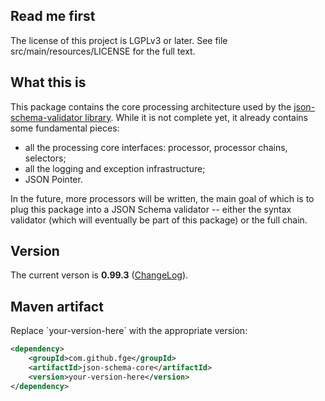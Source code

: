 <h2>Read me first</h2>

<p>The license of this project is LGPLv3 or later. See file src/main/resources/LICENSE for the full
text.</p>

<h2>What this is</h2>

<p>This package contains the core processing architecture used by the <a
href="https://github.com/fge/json-schema-validator">json-schema-validator library</a>. While it is
not complete yet, it already contains some fundamental pieces:</p>


* all the processing core interfaces: processor, processor chains, selectors;
* all the logging and exception infrastructure;
* JSON Pointer.

<p>In the future, more processors will be written, the main goal of which is to plug this package
into a JSON Schema validator -- either the syntax validator (which will eventually be part of this
package) or the full chain.</p>

<h2>Version</h2>

<p>The current verson is <b>0.99.3</b> (<a
href="https://github.com/fge/json-schema-core/wiki/ChangeLog">ChangeLog</a>).</p>

<h2>Maven artifact</h2>

<p>Replace `your-version-here` with the appropriate version:</p>

```xml
<dependency>
    <groupId>com.github.fge</groupId>
    <artifactId>json-schema-core</artifactId>
    <version>your-version-here</version>
</dependency>
```


